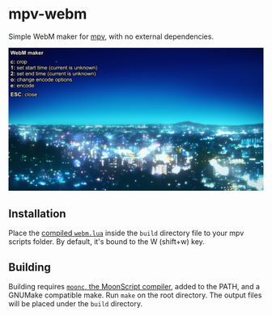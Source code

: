 # mpv-webm
Simple WebM maker for [mpv][mpv], with no external dependencies.

![sample](/img/sample.jpg)

## Installation
Place the [compiled `webm.lua`][build] inside the `build` directory file to your mpv scripts folder. By default, it's bound to the W (shift+w) key.

## Building
Building requires [`moonc`, the MoonScript compiler][moonscript], added to the PATH, and a GNUMake compatible make. Run `make` on the root directory. The output files will be placed under the `build` directory.

[build]: https://raw.githubusercontent.com/ElegantMonkey/mpv-webm/master/build/webm.lua
[mpv]: http://mpv.io
[moonscript]: http://moonscript.org
